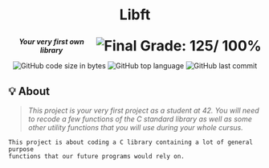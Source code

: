 <h1>
	<p align="center">Libft</p>
	<img align="right" alt="Final Grade: 125/ 100%" src="https://img.shields.io/badge/-%20125%20%2F%20100-success">
</h1>
<p align="center">
	<b><i>Your very first own library</b></i>
</p>
<p align="center">
	<img alt="GitHub code size in bytes" src="https://img.shields.io/github/languages/code-size/WudDoo/Libft">
	<img alt="GitHub top language" src="https://img.shields.io/github/languages/top/WudDoo/Libft">
	<img alt="GitHub last commit" src="https://img.shields.io/github/last-commit/WudDoo/Libft">
</p>

## 💡 About

> _This project is your very first project as a student at 42. You will need to recode a few functions of the C standard library as well as some other utility functions that you will use during your whole cursus._

	This project is about coding a C library containing a lot of general purpose
	functions that our future programs would rely on.
<br>
<!--
## 🛠️ Usage (after downloading)

### **1. Compiling**
To compile, run `make` at the root of the `libft` directory. <br>
You must also run `make bonus` if you intend to use any of the bonus functions.


### **2. Using it**

To use any of my `libft` functions, simply include its header with the correct path in your code:

```C
#include "PATH/src/libft.h"
```
-->
